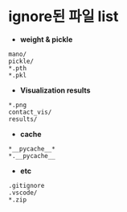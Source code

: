# ignore된 파일 list

- **weight & pickle**

```
mano/
pickle/
*.pth
*.pkl
```

- **Visualization results**

```
*.png
contact_vis/
results/
```

- **cache**

```
*__pycache__*
*.__pycache__
```

- **etc**

```
.gitignore
.vscode/
*.zip
```